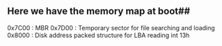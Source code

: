 ## Here we have the memory map at boot##

0x7C00 : MBR
0x7D00 : Temporary sector for file searching and loading
0x8000 : Disk address packed structure for LBA reading int 13h